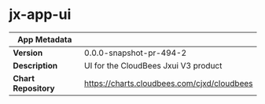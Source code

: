 # jx-app-ui

|App Metadata||
|---|---|
| **Version** | 0.0.0-snapshot-pr-494-2 |
| **Description** | UI for the CloudBees Jxui V3 product |
| **Chart Repository** | https://charts.cloudbees.com/cjxd/cloudbees |
